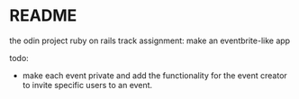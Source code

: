 # README

the odin project ruby on rails track assignment: make an eventbrite-like app

todo:
* make each event private and add the functionality for the event creator to invite specific users to an event.
